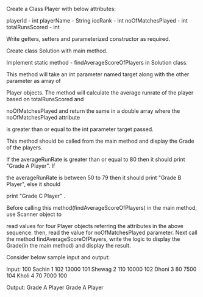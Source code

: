 Create a Class Player with below attributes:

playerId - int
playerName - String
iccRank - int
noOfMatchesPlayed - int
totalRunsScored - int

Write getters, setters and parameterized constructor as required. 

Create class Solution with main method. 

Implement static method - findAverageScoreOfPlayers in Solution class.

This method will take an int parameter named target along with the other parameter as array of

Player objects. 
The method will calculate the average runrate of the player based on totalRunsScored and

noOfMatchesPlayed and return the same in a double array where the noOfMatchesPlayed attribute

is greater than or equal to the int parameter target passed.

This method should be called from the main method and display the Grade of the players.

If the averageRunRate is greater than or equal to 80 then it should print "Grade A Player". If

the averageRunRate is between 50 to 79 then it should print "Grade B Player", else it should

print "Grade C Player" .

Before calling this method(findAverageScoreOfPlayers) in the main method, use Scanner object to

read values for four Player objects referring the attributes in the above sequence. 
then, read the value for noOfMatchesPlayed parameter. 
Next call the method findAverageScoreOfPlayers, write the logic to display the Grade(in the main method) and display the result. 

Consider below sample input and output:

Input:
100
Sachin
1
102
13000
101
Shewag
2
110
10000
102
Dhoni
3
80
7500
104
Kholi
4
70
7000
100

Output:
Grade A Player
Grade A Player
